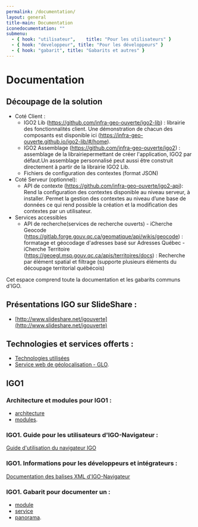 ```yaml
---
permalink: /documentation/
layout: general
title-main: Documentation
iconedocumentation: ""
submenu:
  - { hook: "utilisateur",    title: "Pour les utilisateurs" }
  - { hook: "developpeur", title: "Pour les développeurs" }
  - { hook: "gabarit", title: "Gabarits et autres" }
---
```


# Documentation

## Découpage de la solution
* Coté Client :
  - IGO2 Lib (https://github.com/infra-geo-ouverte/igo2-lib) : librairie des fonctionnalités client. Une démonstration de chacun des composants est disponible ici (https://infra-geo-ouverte.github.io/igo2-lib/#/home).
  - IGO2 Assemblage (https://github.com/infra-geo-ouverte/igo2) : assemblage de la librairiepermettant de créer l'application, IGO2 par défaut.Un assemblage personnalisé peut aussi être construit directement à partir de la librairie IGO2 Lib.
  - Fichiers de configuration des contextes (format JSON)
* Coté Serveur (optionnel):
  - API de contexte (https://github.com/infra-geo-ouverte/igo2-api): Rend la configuration des contextes disponible au niveau serveur, à installer. Permet la gestion des contextes  au niveau d’une base de données ce qui rend possible la création et la modification des contextes par un utilisateur. 
* Services  accessibles  
  - API de recherche(services de recherche ouverts) 
        - iCherche Geocode (https://gitlab.forge.gouv.qc.ca/geomatique/api/wikis/geocode) : formatage et géocodage d'adresses basé sur Adresses Québec 
        -  iCherche Territoire (https://geoegl.msp.gouv.qc.ca/apis/territoires/docs) : Recherche par élément spatial et filtrage  (supporte plusieurs éléments du découpage territorial  québécois)  








Cet espace comprend toute la documentation et les gabarits communs d'IGO.


<a id="presentation"></a>
## Présentations IGO sur SlideShare : [<span class="octicon octicon-link"></span>](#presentation)
* [http://www.slideshare.net/igouverte](http://www.slideshare.net/igouverte)

## Technologies et services offerts :
* [Technologies utilisées](/documentation/techno)
* [Service web de géolocalisation - GLO](/documentation/glo).

## IGO1

### Architecture et modules pour IGO1 :
* [architecture](https://github.com/infra-geo-ouverte/igo/blob/master/doc/IGO-CIBLE-v2014_aveclogo.png)
* [modules](/documentation/module).

<a id="utilisateur"></a>
### IGO1. Guide pour les utilisateurs d'IGO-Navigateur : [<span class="octicon octicon-link"></span>](#utilisateur)
[Guide d'utilisation du navigateur IGO](https://github.com/infra-geo-ouverte/igo/blob/master/doc/guide/IGO_Navigateur_guide.docx)

<a id="developpeur"></a>
### IGO1. Informations pour les développeurs et intégrateurs : [<span class="octicon octicon-link"></span>](#developpeur)
[Documentation des balises XML d'IGO-Navigateur](https://github.com/infra-geo-ouverte/igo/blob/master/doc/xml/DocumentationXML.markdown)

<a id="gabarit"></a>
### IGO1. Gabarit pour documenter un : [<span class="octicon octicon-link"></span>](#gabarit)
* [module](/documentation/doc_module)
* [service](/documentation/doc_service)
* [panorama](/documentation/doc_panorama).
